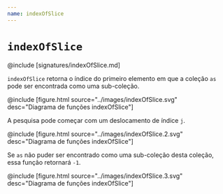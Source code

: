 ```yaml
---
name: indexOfSlice
---
```


# `indexOfSlice`

@include [signatures/indexOfSlice.md]

`indexOfSlice` retorna o índice do primeiro elemento em que a coleção `as` pode ser encontrada como uma sub-coleção.

@include [figure.html source="../images/indexOfSlice.svg" desc="Diagrama de funções indexOfSlice"]

A pesquisa pode começar com um deslocamento de índice `j`.

@include [figure.html source="../images/indexOfSlice.2.svg" desc="Diagrama de funções indexOfSlice"]

Se `as` não puder ser encontrado como uma sub-coleção desta coleção, essa função retornará `-1`.

@include [figure.html source="../images/indexOfSlice.3.svg" desc="Diagrama de funções indexOfSlice"]

